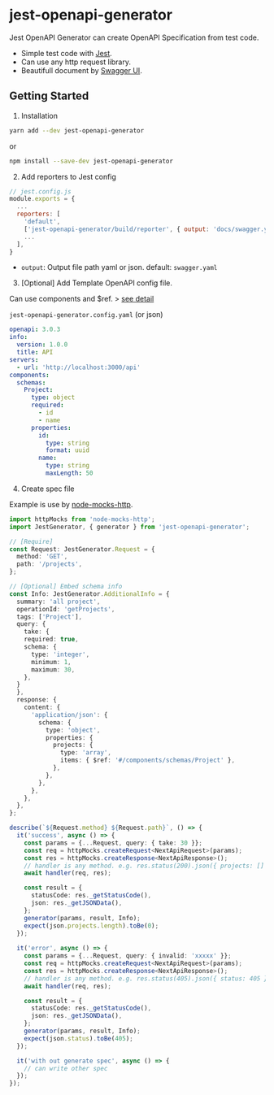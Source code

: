 # jest-openapi-generator

Jest OpenAPI Generator can create OpenAPI Specification from test code. 

- Simple test code with [Jest](https://github.com/facebook/jest).
- Can use any http request library.
- Beautifull document by [Swagger UI](https://swagger.io/tools/swagger-ui/).


## Getting Started

1. Installation

```bash
yarn add --dev jest-openapi-generator
```

or

```bash
npm install --save-dev jest-openapi-generator
```

2. Add reporters to Jest config

```.js
// jest.config.js
module.exports = {
  ...
  reporters: [
    'default',
    ['jest-openapi-generator/build/reporter', { output: 'docs/swagger.yaml' }],
    ...
  ],
}
```

- `output`: Output file path yaml or json.  default: `swagger.yaml`

3. [Optional] Add Template OpenAPI config file.

Can use components and $ref. > [see detail](https://swagger.io/docs/specification/components/)


`jest-openapi-generator.config.yaml` (or json)
```yaml
openapi: 3.0.3
info:
  version: 1.0.0
  title: API
servers:
  - url: 'http://localhost:3000/api'
components:
  schemas:
    Project:
      type: object
      required:
        - id
        - name
      properties:
        id:
          type: string
          format: uuid
        name:
          type: string
          maxLength: 50
```

4. Create spec file

Example is use by [node-mocks-http](https://github.com/howardabrams/node-mocks-http).

```ts
import httpMocks from 'node-mocks-http';
import JestGenerator, { generator } from 'jest-openapi-generator';

// [Require]
const Request: JestGenerator.Request = {
  method: 'GET',
  path: '/projects',
};

// [Optional] Embed schema info
const Info: JestGenerator.AdditionalInfo = {
  summary: 'all project',
  operationId: 'getProjects',
  tags: ['Project'],
  query: {
    take: {
    required: true,
    schema: {
      type: 'integer',
      minimum: 1,
      maximum: 30,
    },
  }
  },
  response: {
    content: {
      'application/json': {
        schema: {
          type: 'object',
          properties: {
            projects: {
              type: 'array',
              items: { $ref: '#/components/schemas/Project' },
            },
          },
        },
      },
    },
  },
};

describe(`${Request.method} ${Request.path}`, () => {
  it('success', async () => {
    const params = {...Request, query: { take: 30 }};
    const req = httpMocks.createRequest<NextApiRequest>(params);
    const res = httpMocks.createResponse<NextApiResponse>();
    // handler is any method. e.g. res.status(200).json({ projects: [] });
    await handler(req, res);

    const result = { 
      statusCode: res._getStatusCode(),
      json: res._getJSONData(),
    };
    generator(params, result, Info);
    expect(json.projects.length).toBe(0);
  });
  
  it('error', async () => {
    const params = {...Request, query: { invalid: 'xxxxx' }};
    const req = httpMocks.createRequest<NextApiRequest>(params);
    const res = httpMocks.createResponse<NextApiResponse>();
    // handler is any method. e.g. res.status(405).json({ status: 405 });
    await handler(req, res);

    const result = { 
      statusCode: res._getStatusCode(),
      json: res._getJSONData(),
    };
    generator(params, result, Info);
    expect(json.status).toBe(405);
  });

  it('with out generate spec', async () => {
    // can write other spec
  });
});
```
